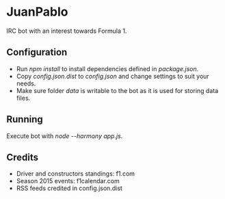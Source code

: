 JuanPablo
=========
IRC bot with an interest towards Formula 1.

Configuration
-------------
- Run *npm install* to install dependencies defined in *package.json*.
- Copy *config.json.dist* to *config.json* and change settings to suit your needs.
- Make sure folder *data* is writable to the bot as it is used for storing data files.

Running
-------
Execute bot with *node --harmony app.js*.

Credits
-------
- Driver and constructors standings: f1.com
- Season 2015 events: f1calendar.com
- RSS feeds credited in config.json.dist
